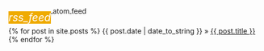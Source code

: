 <script>
document.getElementById("blogsmall").style.backgroundColor="#EFAB00";
document.getElementById("blogtext").style.color="#000000";
document.getElementById("blog").className="menu2active";
</script>
<br><br>
[<i class="material-icons" style="background-color:#EFAB00;color:#ffffff;font-size:1.5em;margin-top:.5em; margin-bottom:-.5em;display: inline-block; position: static;vertical-align: top;">rss_feed</i><span style="vertical-align: middle;"> atom feed </span> ](http://rickardhultgren.github.io/lympha/atom.xml)
<br><br>
{% for post in site.posts %}
{{ post.date | date_to_string }} &raquo; <a href="/lympha{{post.url}}">{{ post.title }}</a>
{% endfor %}

